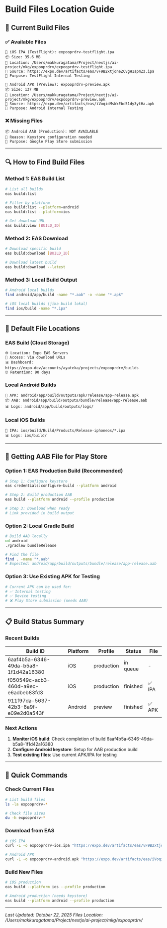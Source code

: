 # Build Files Location Guide

## 📱 Current Build Files

### ✅ Available Files
```
📱 iOS IPA (TestFlight): expooprdrv-testflight.ipa
📦 Size: 35.6 MB
📍 Location: /Users/makkuragatama/Project/nextjs/ai-project/mkg/expooprdrv/expooprdrv-testflight.ipa
🔗 Source: https://expo.dev/artifacts/eas/vF9B2xtjoneZCvgH1spmZz.ipa
🎯 Purpose: TestFlight Internal Testing

📱 Android APK (Preview): expooprdrv-preview.apk
📦 Size: 137 MB
📍 Location: /Users/makkuragatama/Project/nextjs/ai-project/mkg/expooprdrv/expooprdrv-preview.apk
🔗 Source: https://expo.dev/artifacts/eas/iVoqidMsWxEbc51dy3ytHa.apk
🎯 Purpose: Android Internal Testing
```

### ❌ Missing Files
```
📦 Android AAB (Production): NOT AVAILABLE
📍 Reason: Keystore configuration needed
🎯 Purpose: Google Play Store submission
```

---

## 🔍 How to Find Build Files

### Method 1: EAS Build List
```bash
# List all builds
eas build:list

# Filter by platform
eas build:list --platform=android
eas build:list --platform=ios

# Get download URL
eas build:view [BUILD_ID]
```

### Method 2: EAS Download
```bash
# Download specific build
eas build:download [BUILD_ID]

# Download latest build
eas build:download --latest
```

### Method 3: Local Build Output
```bash
# Android local builds
find android/app/build -name "*.aab" -o -name "*.apk"

# iOS local builds (jika build lokal)
find ios/build -name "*.ipa"
```

---

## 📂 Default File Locations

### EAS Build (Cloud Storage)
```
🌐 Location: Expo EAS Servers
🔗 Access: Via download URLs
📊 Dashboard: https://expo.dev/accounts/ayateka/projects/expooprdrv/builds
⏰ Retention: 90 days
```

### Local Android Builds
```
📱 APK: android/app/build/outputs/apk/release/app-release.apk
📦 AAB: android/app/build/outputs/bundle/release/app-release.aab
📊 Logs: android/app/build/outputs/logs/
```

### Local iOS Builds
```
📱 IPA: ios/build/Build/Products/Release-iphoneos/*.ipa
📊 Logs: ios/build/
```

---

## 🚀 Getting AAB File for Play Store

### Option 1: EAS Production Build (Recommended)
```bash
# Step 1: Configure keystore
eas credentials:configure-build --platform android

# Step 2: Build production AAB
eas build --platform android --profile production

# Step 3: Download when ready
# Link provided in build output
```

### Option 2: Local Gradle Build
```bash
# Build AAB locally
cd android
./gradlew bundleRelease

# Find the file
find . -name "*.aab"
# Expected: android/app/build/outputs/bundle/release/app-release.aab
```

### Option 3: Use Existing APK for Testing
```bash
# Current APK can be used for:
# ✅ Internal testing
# ✅ Device testing
# ❌ Play Store submission (needs AAB)
```

---

## 📋 Build Status Summary

### Recent Builds
| Build ID | Platform | Profile | Status | File |
|----------|----------|---------|--------|------|
| 6aaf4b5a-6346-49da-b5a8-1f1d42a16380 | iOS | production | in queue | - |
| f050549c-acb3-460d-a9ec-e6adbeb83fd3 | iOS | production | finished | ✅ IPA |
| 911f97da-5637-42b3-8a9f-e09e2d0a543f | Android | preview | finished | ✅ APK |

### Next Actions
1. **Monitor iOS build**: Check completion of build 6aaf4b5a-6346-49da-b5a8-1f1d42a16380
2. **Configure Android keystore**: Setup for AAB production build
3. **Test existing files**: Use current APK/IPA for testing

---

## 🔧 Quick Commands

### Check Current Files
```bash
# List build files
ls -la expooprdrv-*

# Check file sizes
du -h expooprdrv-*
```

### Download from EAS
```bash
# iOS IPA
curl -L -o expooprdrv-ios.ipa "https://expo.dev/artifacts/eas/vF9B2xtjoneZCvgH1spmZz.ipa"

# Android APK
curl -L -o expooprdrv-android.apk "https://expo.dev/artifacts/eas/iVoqidMsWxEbc51dy3ytHa.apk"
```

### Build New Files
```bash
# iOS production
eas build --platform ios --profile production

# Android production (needs keystore)
eas build --platform android --profile production
```

---

*Last Updated: October 22, 2025*
*Files Location: /Users/makkuragatama/Project/nextjs/ai-project/mkg/expooprdrv/*